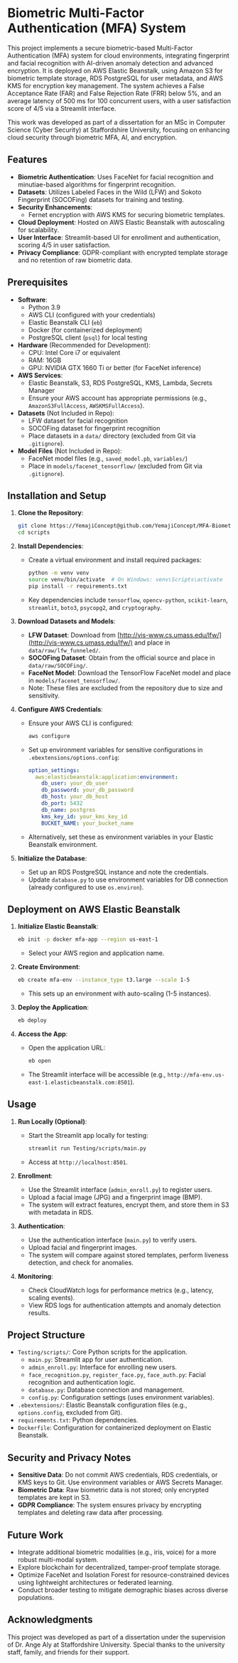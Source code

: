 # Biometric Multi-Factor Authentication (MFA) System

This project implements a secure biometric-based Multi-Factor Authentication (MFA) system for cloud environments, integrating fingerprint and facial recognition with AI-driven anomaly detection and advanced encryption. It is deployed on AWS Elastic Beanstalk, using Amazon S3 for biometric template storage, RDS PostgreSQL for user metadata, and AWS KMS for encryption key management. The system achieves a False Acceptance Rate (FAR) and False Rejection Rate (FRR) below 5%, and an average latency of 500 ms for 100 concurrent users, with a user satisfaction score of 4/5 via a Streamlit interface.

This work was developed as part of a dissertation for an MSc in Computer Science (Cyber Security) at Staffordshire University, focusing on enhancing cloud security through biometric MFA, AI, and encryption.

## Features
- **Biometric Authentication**: Uses FaceNet for facial recognition and minutiae-based algorithms for fingerprint recognition.
- **Datasets**: Utilizes Labeled Faces in the Wild (LFW) and Sokoto Fingerprint (SOCOFing) datasets for training and testing.
- **Security Enhancements**:
  - Fernet encryption with AWS KMS for securing biometric templates.
- **Cloud Deployment**: Hosted on AWS Elastic Beanstalk with autoscaling for scalability.
- **User Interface**: Streamlit-based UI for enrollment and authentication, scoring 4/5 in user satisfaction.
- **Privacy Compliance**: GDPR-compliant with encrypted template storage and no retention of raw biometric data.

## Prerequisites
- **Software**:
  - Python 3.9
  - AWS CLI (configured with your credentials)
  - Elastic Beanstalk CLI (`eb`)
  - Docker (for containerized deployment)
  - PostgreSQL client (`psql`) for local testing
- **Hardware** (Recommended for Development):
  - CPU: Intel Core i7 or equivalent
  - RAM: 16GB
  - GPU: NVIDIA GTX 1660 Ti or better (for FaceNet inference)
- **AWS Services**:
  - Elastic Beanstalk, S3, RDS PostgreSQL, KMS, Lambda, Secrets Manager
  - Ensure your AWS account has appropriate permissions (e.g., `AmazonS3FullAccess`, `AWSKMSFullAccess`).
- **Datasets** (Not Included in Repo):
  - LFW dataset for facial recognition
  - SOCOFing dataset for fingerprint recognition
  - Place datasets in a `data/` directory (excluded from Git via `.gitignore`).
- **Model Files** (Not Included in Repo):
  - FaceNet model files (e.g., `saved_model.pb`, `variables/`)
  - Place in `models/facenet_tensorflow/` (excluded from Git via `.gitignore`).

## Installation and Setup
1. **Clone the Repository**:
   ```bash
   git clone https://YemajiConcept@github.com/YemajiConcept/MFA-Biometrics_Cloud.git
   cd scripts
      ```

2. **Install Dependencies**:
   - Create a virtual environment and install required packages:
     ```bash
     python -m venv venv
     source venv/bin/activate  # On Windows: venv\Scripts\activate
     pip install -r requirements.txt
     ```
   - Key dependencies include `tensorflow`, `opencv-python`, `scikit-learn`, `streamlit`, `boto3`, `psycopg2`, and `cryptography`.

3. **Download Datasets and Models**:
   - **LFW Dataset**: Download from [http://vis-www.cs.umass.edu/lfw/](http://vis-www.cs.umass.edu/lfw/) and place in `data/raw/lfw_funneled/`.
   - **SOCOFing Dataset**: Obtain from the official source and place in `data/raw/SOCOFing/`.
   - **FaceNet Model**: Download the TensorFlow FaceNet model and place in `models/facenet_tensorflow/`.
   - Note: These files are excluded from the repository due to size and sensitivity.

4. **Configure AWS Credentials**:
   - Ensure your AWS CLI is configured:
     ```bash
     aws configure
     ```
   - Set up environment variables for sensitive configurations in `.ebextensions/options.config`:
     ```yaml
     option_settings:
       aws:elasticbeanstalk:application:environment:
         db_user: your_db_user
         db_password: your_db_password
         db_host: your_db_host
         db_port: 5432
         db_name: postgres
         kms_key_id: your_kms_key_id
         BUCKET_NAME: your_bucket_name
     ```
   - Alternatively, set these as environment variables in your Elastic Beanstalk environment.

5. **Initialize the Database**:
   - Set up an RDS PostgreSQL instance and note the credentials.
   - Update `database.py` to use environment variables for DB connection (already configured to use `os.environ`).

## Deployment on AWS Elastic Beanstalk
1. **Initialize Elastic Beanstalk**:
   ```bash
   eb init -p docker mfa-app --region us-east-1
   ```
   - Select your AWS region and application name.

2. **Create Environment**:
   ```bash
   eb create mfa-env --instance_type t3.large --scale 1-5
   ```
   - This sets up an environment with auto-scaling (1-5 instances).

3. **Deploy the Application**:
   ```bash
   eb deploy
   ```

4. **Access the App**:
   - Open the application URL:
     ```bash
     eb open
     ```
   - The Streamlit interface will be accessible (e.g., `http://mfa-env.us-east-1.elasticbeanstalk.com:8501`).

## Usage
1. **Run Locally (Optional)**:
   - Start the Streamlit app locally for testing:
     ```bash
     streamlit run Testing/scripts/main.py
     ```
   - Access at `http://localhost:8501`.

2. **Enrollment**:
   - Use the Streamlit interface (`admin_enroll.py`) to register users.
   - Upload a facial image (JPG) and a fingerprint image (BMP).
   - The system will extract features, encrypt them, and store them in S3 with metadata in RDS.

3. **Authentication**:
   - Use the authentication interface (`main.py`) to verify users.
   - Upload facial and fingerprint images.
   - The system will compare against stored templates, perform liveness detection, and check for anomalies.

4. **Monitoring**:
   - Check CloudWatch logs for performance metrics (e.g., latency, scaling events).
   - View RDS logs for authentication attempts and anomaly detection results.

## Project Structure
- `Testing/scripts/`: Core Python scripts for the application.
  - `main.py`: Streamlit app for user authentication.
  - `admin_enroll.py`: Interface for enrolling new users.
  - `face_recognition.py`, `register_face.py`, `face_auth.py`: Facial recognition and authentication logic.
  - `database.py`: Database connection and management.
  - `config.py`: Configuration settings (uses environment variables).
- `.ebextensions/`: Elastic Beanstalk configuration files (e.g., `options.config`, excluded from Git).
- `requirements.txt`: Python dependencies.
- `Dockerfile`: Configuration for containerized deployment on Elastic Beanstalk.

## Security and Privacy Notes
- **Sensitive Data**: Do not commit AWS credentials, RDS credentials, or KMS keys to Git. Use environment variables or AWS Secrets Manager.
- **Biometric Data**: Raw biometric data is not stored; only encrypted templates are kept in S3.
- **GDPR Compliance**: The system ensures privacy by encrypting templates and deleting raw data after processing.

## Future Work
- Integrate additional biometric modalities (e.g., iris, voice) for a more robust multi-modal system.
- Explore blockchain for decentralized, tamper-proof template storage.
- Optimize FaceNet and Isolation Forest for resource-constrained devices using lightweight architectures or federated learning.
- Conduct broader testing to mitigate demographic biases across diverse populations.


## Acknowledgments
This project was developed as part of a dissertation under the supervision of Dr. Ange Aly at Staffordshire University. Special thanks to the university staff, family, and friends for their support.
